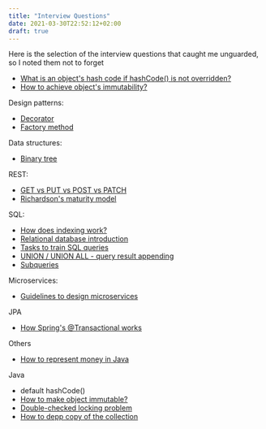 ```yaml
---
title: "Interview Questions"
date: 2021-03-30T22:52:12+02:00
draft: true
---
```


Here is the selection of the interview questions that caught me unguarded, so I noted them not to forget

- [What is an object's hash code if hashCode() is not overridden?](https://stackoverflow.com/questions/2237720/what-is-an-objects-hash-code-if-hashcode-is-not-overridden)
- [How to achieve object's immutability?](https://www.baeldung.com/java-immutable-object)

Design patterns:

- [Decorator](https://www.samouczekprogramisty.pl/wzorzec-projektowy-dekorator/)
- [Factory method](https://www.samouczekprogramisty.pl/wzorzec-projektowy-metoda-wytworcza/)

Data structures:

- [Binary tree](https://www.interviewcake.com/concept/python/binary-tree?)

REST:

- [GET vs PUT vs POST vs PATCH](https://stackoverflow.com/questions/31089221/what-is-the-difference-between-put-post-and-patch)
- [Richardson's maturity model](https://jakzostacprogramista.net/2020/11/25/rest-api-model-dojrzalosci-richardsona/)


SQL:  

- [How does indexing work?](https://stackoverflow.com/questions/1108/how-does-database-indexing-work)
- [Relational database introduction](https://www.samouczekprogramisty.pl/wstep-do-relacyjnych-baz-danych/)
- [Tasks to train SQL queries](https://www.samouczekprogramisty.pl/funkcje-i-grupowanie-wierszy-w-sql/)
- [UNION / UNION ALL - query result appending](https://www.samouczekprogramisty.pl/sortowanie-aliasy-ograniczanie-wynikow-i-zwracanie-unikalnych-wartosci/#scalanie-wynik%C3%B3w-wielu-zapyta%C5%84)
- [Subqueries](https://www.samouczekprogramisty.pl/podzapytania-sql/)
 
Microservices:
- [Guidelines to design microservices](https://medium.com/@WSO2/guidelines-for-designing-microservices-71ee1997776c)

JPA

- [How Spring's @Transactional works](https://dzone.com/articles/how-does-spring-transactional)

Others

- [How to represent money in Java](https://www.javacodemonk.com/which-data-type-would-you-choose-for-storing-monetary-values-in-java-6692c78c)

Java

- default hashCode()
- [How to make object immutable?](https://www.baeldung.com/java-immutable-object)
- [Double-checked locking problem](https://www.javacodemonk.com/what-is-double-checked-locking-problem-in-multi-threading-17daeca6)
- [How to depp copy of the collection]()